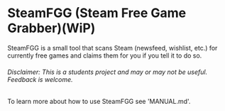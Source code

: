 # SteamFGG (Steam Free Game Grabber)(WiP)
SteamFGG is a small tool that scans Steam (newsfeed, wishlist, etc.) 
for currently free games and claims them for you if you tell it to do so.

###### Disclaimer: This is a students project and may or may not be useful. Feedback is welcome.

To learn more about how to use SteamFGG see 'MANUAL.md'.
